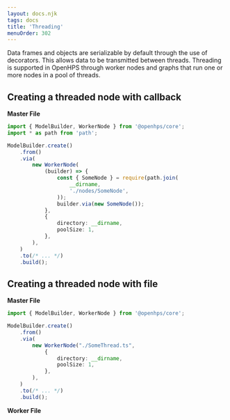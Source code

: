 ```yaml
---
layout: docs.njk
tags: docs
title: 'Threading'
menuOrder: 302
---
```

Data frames and objects are serializable by default through the use of decorators. This allows data to be transmitted between
threads. Threading is supported in OpenHPS through worker nodes and graphs that run one or more nodes in a pool of threads.

## Creating a threaded node with callback
**Master File**
```ts twoslash
import { ModelBuilder, WorkerNode } from '@openhps/core';
import * as path from 'path';

ModelBuilder.create()
    .from()
    .via(
        new WorkerNode(
            (builder) => {
                const { SomeNode } = require(path.join(
                    __dirname,
                    './nodes/SomeNode',
                ));
                builder.via(new SomeNode());
            },
            {
                directory: __dirname,
                poolSize: 1,
            },
        ),
    )
    .to(/* ... */)
    .build();
```

## Creating a threaded node with file
**Master File**
```ts twoslash
import { ModelBuilder, WorkerNode } from '@openhps/core';

ModelBuilder.create()
    .from()
    .via(
        new WorkerNode("./SomeThread.ts",
            {
                directory: __dirname,
                poolSize: 1,
            },
        ),
    )
    .to(/* ... */)
    .build();
```

**Worker File**
```ts twoslash

```